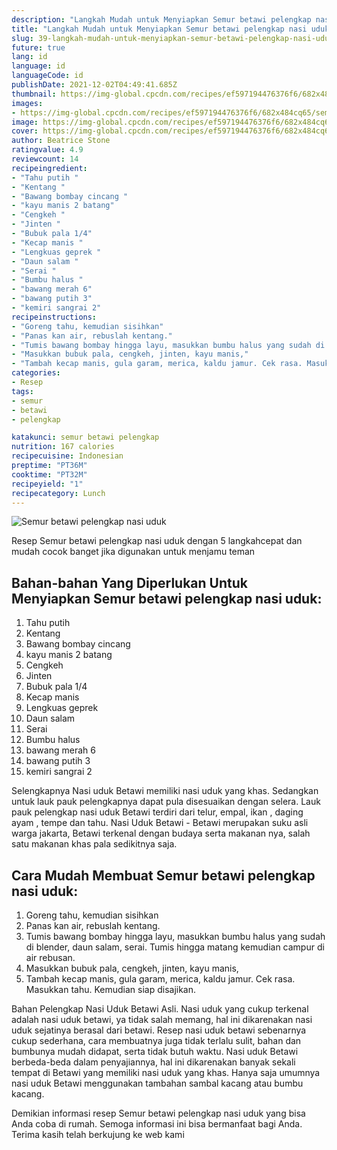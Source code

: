 ```yaml
---
description: "Langkah Mudah untuk Menyiapkan Semur betawi pelengkap nasi uduk, Bisa Manjain Lidah"
title: "Langkah Mudah untuk Menyiapkan Semur betawi pelengkap nasi uduk, Bisa Manjain Lidah"
slug: 39-langkah-mudah-untuk-menyiapkan-semur-betawi-pelengkap-nasi-uduk-bisa-manjain-lidah
future: true
lang: id
language: id
languageCode: id
publishDate: 2021-12-02T04:49:41.685Z 
thumbnail: https://img-global.cpcdn.com/recipes/ef597194476376f6/682x484cq65/semur-betawi-pelengkap-nasi-uduk-foto-resep-utama.png
images:
- https://img-global.cpcdn.com/recipes/ef597194476376f6/682x484cq65/semur-betawi-pelengkap-nasi-uduk-foto-resep-utama.png
image: https://img-global.cpcdn.com/recipes/ef597194476376f6/682x484cq65/semur-betawi-pelengkap-nasi-uduk-foto-resep-utama.png
cover: https://img-global.cpcdn.com/recipes/ef597194476376f6/682x484cq65/semur-betawi-pelengkap-nasi-uduk-foto-resep-utama.png
author: Beatrice Stone
ratingvalue: 4.9
reviewcount: 14
recipeingredient:
- "Tahu putih "
- "Kentang "
- "Bawang bombay cincang "
- "kayu manis 2 batang"
- "Cengkeh "
- "Jinten "
- "Bubuk pala 1/4"
- "Kecap manis "
- "Lengkuas geprek "
- "Daun salam "
- "Serai "
- "Bumbu halus "
- "bawang merah 6"
- "bawang putih 3"
- "kemiri sangrai 2"
recipeinstructions:
- "Goreng tahu, kemudian sisihkan"
- "Panas kan air, rebuslah kentang."
- "Tumis bawang bombay hingga layu, masukkan bumbu halus yang sudah di blender, daun salam, serai. Tumis hingga matang kemudian campur di air rebusan."
- "Masukkan bubuk pala, cengkeh, jinten, kayu manis,"
- "Tambah kecap manis, gula garam, merica, kaldu jamur. Cek rasa. Masukkan tahu. Kemudian siap disajikan."
categories:
- Resep
tags:
- semur
- betawi
- pelengkap

katakunci: semur betawi pelengkap 
nutrition: 167 calories
recipecuisine: Indonesian
preptime: "PT36M"
cooktime: "PT32M"
recipeyield: "1"
recipecategory: Lunch
---
```



![Semur betawi pelengkap nasi uduk](https://img-global.cpcdn.com/recipes/ef597194476376f6/682x484cq65/semur-betawi-pelengkap-nasi-uduk-foto-resep-utama.png)

Resep Semur betawi pelengkap nasi uduk    dengan 5 langkahcepat dan mudah cocok banget jika digunakan untuk menjamu teman

<!--inarticleads1-->

## Bahan-bahan Yang Diperlukan Untuk Menyiapkan Semur betawi pelengkap nasi uduk:

1. Tahu putih 
1. Kentang 
1. Bawang bombay cincang 
1. kayu manis 2 batang
1. Cengkeh 
1. Jinten 
1. Bubuk pala 1/4
1. Kecap manis 
1. Lengkuas geprek 
1. Daun salam 
1. Serai 
1. Bumbu halus 
1. bawang merah 6
1. bawang putih 3
1. kemiri sangrai 2

Selengkapnya Nasi uduk Betawi memiliki nasi uduk yang khas. Sedangkan untuk lauk pauk pelengkapnya dapat pula disesuaikan dengan selera. Lauk pauk pelengkap nasi uduk Betawi terdiri dari telur, empal, ikan , daging ayam , tempe dan tahu. Nasi Uduk Betawi - Betawi merupakan suku asli warga jakarta, Betawi terkenal dengan budaya serta makanan nya, salah satu makanan khas pala sedikitnya saja. 

<!--inarticleads2-->

## Cara Mudah Membuat Semur betawi pelengkap nasi uduk:

1. Goreng tahu, kemudian sisihkan
1. Panas kan air, rebuslah kentang.
1. Tumis bawang bombay hingga layu, masukkan bumbu halus yang sudah di blender, daun salam, serai. Tumis hingga matang kemudian campur di air rebusan.
1. Masukkan bubuk pala, cengkeh, jinten, kayu manis,
1. Tambah kecap manis, gula garam, merica, kaldu jamur. Cek rasa. Masukkan tahu. Kemudian siap disajikan.


Bahan Pelengkap Nasi Uduk Betawi Asli. Nasi uduk yang cukup terkenal adalah nasi uduk betawi, ya tidak salah memang, hal ini dikarenakan nasi uduk sejatinya berasal dari betawi. Resep nasi uduk betawi sebenarnya cukup sederhana, cara membuatnya juga tidak terlalu sulit, bahan dan bumbunya mudah didapat, serta tidak butuh waktu. Nasi uduk Betawi berbeda-beda dalam penyajiannya, hal ini dikarenakan banyak sekali tempat di Betawi yang memiliki nasi uduk yang khas. Hanya saja umumnya nasi uduk Betawi menggunakan tambahan sambal kacang atau bumbu kacang. 

Demikian informasi  resep Semur betawi pelengkap nasi uduk   yang bisa Anda coba di rumah. Semoga informasi ini bisa bermanfaat bagi Anda. Terima kasih telah berkujung ke web kami
